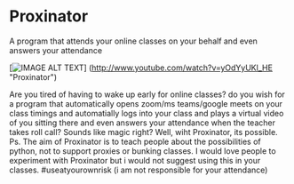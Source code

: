 # Proxinator
A program that attends your online classes on your behalf and even answers your attendance


[![IMAGE ALT TEXT](http://img.youtube.com/vi/yOdYyUKl_HE/0.jpg)]
(http://www.youtube.com/watch?v=yOdYyUKl_HE "Proxinator")

Are you tired of having to wake up early for online classes? do you wish for a program that automatically opens zoom/ms teams/google meets on your class timings and automatially logs into your class and plays a virtual video of you sitting there and even answers your attendance when the teacher takes roll call?
Sounds like magic right? Well, wiht Proxinator, its possible.
Ps. The aim of Proxinator is to teach people about the possibilities of python, not to support proxies or bunking classes. I would love people to experiment with Proxinator but i would not suggest using this in your classes. #useatyourownrisk (i am not responsible for your attendance)  
